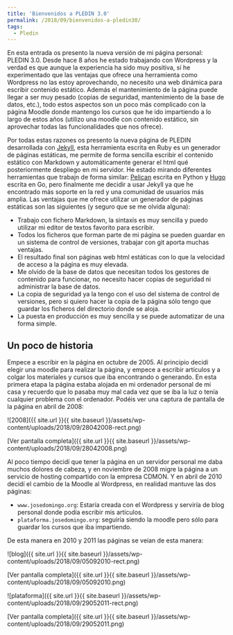```yaml
---
title: 'Bienvenidos a PLEDIN 3.0'
permalink: /2018/09/bienvenidos-a-pledin30/
tags:
  - Pledin
---
```


En esta entrada os presento la nueva versión de mi página personal: PLEDIN 3.0. Desde hace 8 años he estado trabajando con Wordpress y la verdad es que aunque la experiencia ha sido muy positiva, sí he experimentado que las ventajas que ofrece una herramienta como Wordpress no las estoy aprovechando, no necesito una web dinámica para escribir contenido estático. Además el mantenimiento de la página puede llegar a ser muy pesado (copias de seguridad, mantenimiento de la base de datos, etc.), todo estos aspectos son un poco más complicado con la página Moodle donde mantengo los cursos que he ido impartiendo a lo largo de estos años (utilizo una moodle con contenido estático, sin aprovechar todas las funcionalidades que nos ofrece).

Por todas estas razones os presento la nueva página de PLEDIN desarrollada con [Jekyll](https://jekyllrb.com/), esta herramienta escrita en Ruby es un generador de páginas estáticas, me permite de forma sencilla escribir el contenido estático con Markdown y automáticamente generar el html qué posteriormente despliego en mi servidor. He estado mirando diferentes herramientas que trabajn de forma similar: [Pelican](https://blog.getpelican.com/) escrita en Python y [Hugo](https://gohugo.io/) escrita en Go, pero finalmente me decidir a usar Jekyll ya que he encontrado más soporte en la red y una comunidad de usuarios más amplia. Las ventajas que me ofrece utilizar un generador de páginas estáticas son las siguientes (y seguro que se me olvida alguna):

* Trabajo con fichero Markdown, la sintaxís es muy sencilla y puedo utilizar mi editor de textos favorito para escribir.
* Todos los ficheros que forman parte de mi página se pueden guardar en un sistema de control de versiones, trabajar con git aporta muchas ventajas.
* El resultado final son páginas web html estáticas con lo que la velocidad de acceso a la página es muy elevada.
* Me olvido de la base de datos que necesitan todos los gestores de contenido para funcionar, no necesito hacer copias de seguridad ni administrar la base de datos.
* La copia de seguridad ya la tengo con el uso del sistema de control de versiones, pero si quiero hacer la copia de la página sólo tengo que guardar los ficheros del directorio donde se aloja.
* La puesta en producción es muy sencilla y se puede automatizar de una forma simple.

## Un poco de historia

Empece a escribir en la página en octubre de 2005. Al principio decidí elegir una moodle para realizar la página, y empece a escribir artículos y a colgar los materiales y cursos que iba encontrando o generando. En esta primera etapa la página estaba alojada en mi ordenador personal de mi casa y recuerdo que lo pasaba muy mal cada vez que se iba la luz o tenía cualquier problema con el ordenador. Podéis ver una captura de pantalla de la página en abril de 2008:

![2008]({{ site.url }}{{ site.baseurl }}/assets/wp-content/uploads/2018/09/28042008-rect.png)

[Ver pantalla completa]({{ site.url }}{{ site.baseurl }}/assets/wp-content/uploads/2018/09/28042008.png)

Al poco tiempo decidí que tener la página en un servidor personal me daba muchos dolores de cabeza, y en noviembre de 2008 migre la página a un servicio de hosting compartido con la empresa CDMON. Y en abril de 2010 decidí el cambio de la Moodle al Wordpress, en realidad mantuve las dos páginas:

* `www.josedomingo.org`: Estaría creada con el Wordpress y serviría de blog personal donde podía escribir mis artículos.
* `plataforma.josedomingo.org`: seguiría siendo la moodle pero sólo para guardar los cursos que iba impartiendo.

De esta manera en 2010 y 2011 las páginas se veían de esta manera:

![blog]({{ site.url }}{{ site.baseurl }}/assets/wp-content/uploads/2018/09/05092010-rect.png)

[Ver pantalla completa]({{ site.url }}{{ site.baseurl }}/assets/wp-content/uploads/2018/09/05092010.png)

![plataforma]({{ site.url }}{{ site.baseurl }}/assets/wp-content/uploads/2018/09/29052011-rect.png)

[Ver pantalla completa]({{ site.url }}{{ site.baseurl }}/assets/wp-content/uploads/2018/09/29052011.png)
